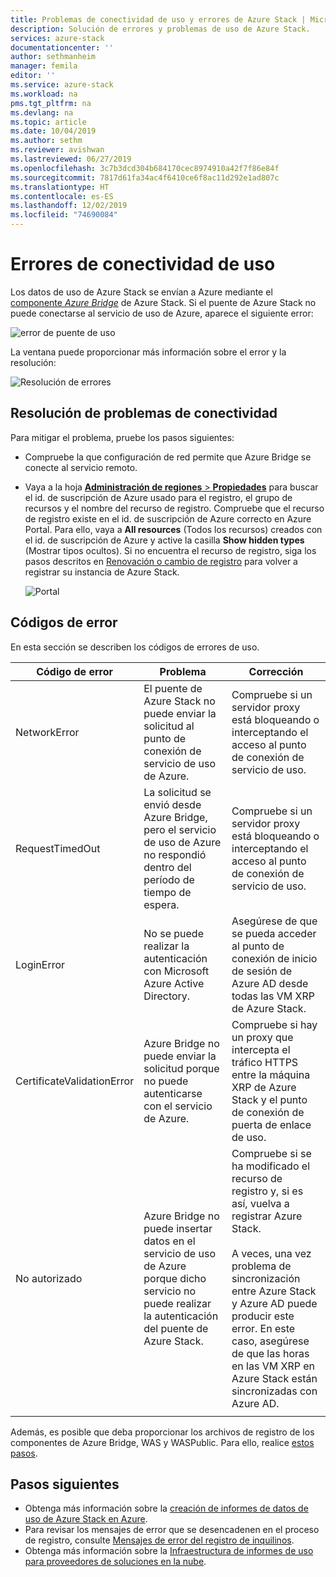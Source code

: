 ```yaml
---
title: Problemas de conectividad de uso y errores de Azure Stack | Microsoft Docs
description: Solución de errores y problemas de uso de Azure Stack.
services: azure-stack
documentationcenter: ''
author: sethmanheim
manager: femila
editor: ''
ms.service: azure-stack
ms.workload: na
pms.tgt_pltfrm: na
ms.devlang: na
ms.topic: article
ms.date: 10/04/2019
ms.author: sethm
ms.reviewer: avishwan
ms.lastreviewed: 06/27/2019
ms.openlocfilehash: 3c7b3dcd304b684170cec8974910a42f7f86e84f
ms.sourcegitcommit: 7817d61fa34ac4f6410ce6f8ac11d292e1ad807c
ms.translationtype: HT
ms.contentlocale: es-ES
ms.lasthandoff: 12/02/2019
ms.locfileid: "74690084"
---
```

# <a name="usage-connectivity-errors"></a>Errores de conectividad de uso

Los datos de uso de Azure Stack se envían a Azure mediante el [componente *Azure Bridge*](azure-stack-usage-reporting.md) de Azure Stack. Si el puente de Azure Stack no puede conectarse al servicio de uso de Azure, aparece el siguiente error:

![error de puente de uso](media/azure-stack-usage-issues/usageerror2.png)

La ventana puede proporcionar más información sobre el error y la resolución:

![Resolución de errores](media/azure-stack-usage-issues/usageerror3.png)

## <a name="resolve-connectivity-issues"></a>Resolución de problemas de conectividad

Para mitigar el problema, pruebe los pasos siguientes:

- Compruebe la que configuración de red permite que Azure Bridge se conecte al servicio remoto.

- Vaya a la hoja [**Administración de regiones** > **Propiedades**](azure-stack-registration.md#verify-azure-stack-registration) para buscar el id. de suscripción de Azure usado para el registro, el grupo de recursos y el nombre del recurso de registro. Compruebe que el recurso de registro existe en el id. de suscripción de Azure correcto en Azure Portal. Para ello, vaya a **All resources** (Todos los recursos) creados con el id. de suscripción de Azure y active la casilla **Show hidden types** (Mostrar tipos ocultos). Si no encuentra el recurso de registro, siga los pasos descritos en [Renovación o cambio de registro](azure-stack-registration.md#renew-or-change-registration) para volver a registrar su instancia de Azure Stack.

  ![Portal](media/azure-stack-usage-issues/stackres.png)

## <a name="error-codes"></a>Códigos de error

En esta sección se describen los códigos de errores de uso.

| Código de error                 | Problema                                                                                                                                             | Corrección                                                                                                                                                                                                                                                                                        |
|----------------------------|---------------------------------------------------------------------------------------------------------------------------------------------------|----------------------------------------------------------------------------------------------------------------------------------------------------------------------------------------------------------------------------------------------------------------------------------------------------|
| NetworkError               | El puente de Azure Stack no puede enviar la solicitud al punto de conexión de servicio de uso de Azure.                                                            | Compruebe si un servidor proxy está bloqueando o interceptando el acceso al punto de conexión de servicio de uso.                                                                                                                                                                                                             |
| RequestTimedOut            | La solicitud se envió desde Azure Bridge, pero el servicio de uso de Azure no respondió dentro del período de tiempo de espera.                             | Compruebe si un servidor proxy está bloqueando o interceptando el acceso al punto de conexión de servicio de uso.                                                                                                                                                                                                                        |
| LoginError                 | No se puede realizar la autenticación con Microsoft Azure Active Directory.                                                                                                             | Asegúrese de que se pueda acceder al punto de conexión de inicio de sesión de Azure AD desde todas las VM XRP de Azure Stack.                                                                                                                                                                                                                     |
| CertificateValidationError | Azure Bridge no puede enviar la solicitud porque no puede autenticarse con el servicio de Azure.                                    | Compruebe si hay un proxy que intercepta el tráfico HTTPS entre la máquina XRP de Azure Stack y el punto de conexión de puerta de enlace de uso.                                                                                                                                                                                      |
| No autorizado               | Azure Bridge no puede insertar datos en el servicio de uso de Azure porque dicho servicio no puede realizar la autenticación del puente de Azure Stack. | Compruebe si se ha modificado el recurso de registro y, si es así, vuelva a registrar Azure Stack. <br><br> A veces, una vez problema de sincronización entre Azure Stack y Azure AD puede producir este error. En este caso, asegúrese de que las horas en las VM XRP en Azure Stack están sincronizadas con Azure AD. |
|                            |                                                                                                                                                   |                                                                                                                                                                                                                                                                                                    |

Además, es posible que deba proporcionar los archivos de registro de los componentes de Azure Bridge, WAS y WASPublic. Para ello, realice [estos pasos](azure-stack-configure-on-demand-diagnostic-log-collection.md#use-the-privileged-endpoint-pep-to-collect-diagnostic-logs).

## <a name="next-steps"></a>Pasos siguientes

- Obtenga más información sobre la [creación de informes de datos de uso de Azure Stack en Azure](azure-stack-usage-reporting.md).
- Para revisar los mensajes de error que se desencadenen en el proceso de registro, consulte [Mensajes de error del registro de inquilinos](azure-stack-registration-errors.md).
- Obtenga más información sobre la [Infraestructura de informes de uso para proveedores de soluciones en la nube](azure-stack-csp-ref-infrastructure.md).
